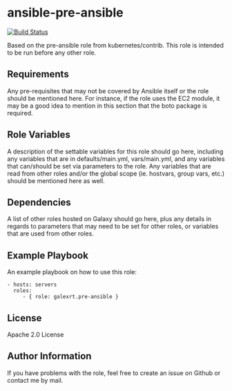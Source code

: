 ansible-pre-ansible
===================

[![Build Status](https://travis-ci.org/galexrt/ansible-pre-ansible.svg?branch=master)](https://travis-ci.org/galexrt/ansible-pre-ansible)

Based on the pre-ansible role from kubernetes/contrib. This role is intended to be run before any other role.

Requirements
------------

Any pre-requisites that may not be covered by Ansible itself or the role should be mentioned here. For instance, if the role uses the EC2 module, it may be a good idea to mention in this section that the boto package is required.

Role Variables
--------------

A description of the settable variables for this role should go here, including any variables that are in defaults/main.yml, vars/main.yml, and any variables that can/should be set via parameters to the role. Any variables that are read from other roles and/or the global scope (ie. hostvars, group vars, etc.) should be mentioned here as well.

Dependencies
------------

A list of other roles hosted on Galaxy should go here, plus any details in regards to parameters that may need to be set for other roles, or variables that are used from other roles.

Example Playbook
----------------

An example playbook on how to use this role:

    - hosts: servers
      roles:
         - { role: galexrt.pre-ansible }

License
-------

Apache 2.0 License

Author Information
------------------

If you have problems with the role, feel free to create an issue on Github or contact me by mail.
